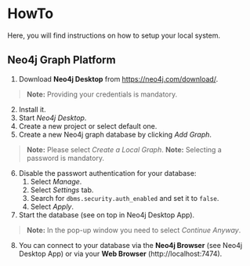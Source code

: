 # HowTo

Here, you will find instructions on how to setup your local system.

## Neo4j Graph Platform

1. Download **Neo4j Desktop** from https://neo4j.com/download/.
> **Note:** Providing your credentials is mandatory.
2. Install it.
3. Start *Neo4j Desktop*.
4. Create a new project or select default one.
5. Create a new Neo4j graph database by clicking *Add Graph*.
> **Note:** Please select *Create a Local Graph*.
> **Note:** Selecting a password is mandatory.
6. Disable the passwort authentication for your database:
   1. Select *Manage*.
   1. Select *Settings* tab.
   1. Search for `dbms.security.auth_enabled` and set it to `false`.
   1. Select *Apply*.
7. Start the database (see on top in Neo4j Desktop App).
> **Note:** In the pop-up window you need to select *Continue Anyway*.
8. You can connect to your database via the **Neo4j Browser** (see Neo4j Desktop App) or via your **Web Browser** (http://localhost:7474).
